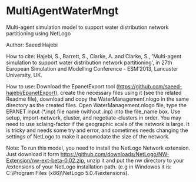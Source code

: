 MultiAgentWaterMngt
===================
Multi-agent simulation model to support water distribution network partitioning using NetLogo

Author: Saeed Hajebi

How to cite: Hajebi, S., Barrett, S., Clarke, A. and Clarke, S., 
  'Multi-agent simulation to support water distribution network partitioning', 
  in 27th European Simulation and Modelling Conference - ESM’2013, Lancaster University, UK.
  

How to use:
Download the EpanetExport tool (https://github.com/saeed-hajebi/EpanetExport), 
create the necessary files using it (see the related Readme file), 
download and copy the WaterManagement.nlogo in the same directory as the created files. 
Open WaterManagement.nlogo file, type the EPANET input (*.inp) file name (without .inp) into the file_name box. 
Use setup, import-network, cluster, and negotiate-clusters in order.
You may need to use sclaing-factor if the geographic scale of the network is large. 
  It is tricky and needs some try and error, and sometimes needs changing the settings 
  of NetLogo to make it accomodate the size of the network.
  
Note: To run this model, you need to install the NetLogo Network extension. Just download it form https://github.com/downloads/NetLogo/NW-Extension/nw-ext-beta-0.02.zip, unzip it and put the nw directory to your /extensions of your NetLogo installation path. (e.g in Windowos it is: C:\Program Files (x86)\NetLogo 5.0.4\extensions).
